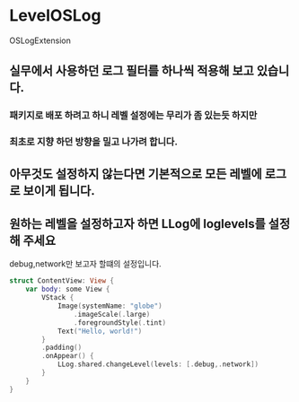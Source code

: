 # LevelOSLog
OSLogExtension

## 실무에서 사용하던 로그 필터를 하나씩 적용해 보고 있습니다. 
### 패키지로 배포 하려고 하니 레벨 설정에는 무리가 좀 있는듯 하지만
### 최초로 지향 하던 방향을 밀고 나가려 합니다. 

## 아무것도 설정하지 않는다면 기본적으로 모든 레벨에 로그로 보이게 됩니다. 

## 원하는 레벨을 설정하고자 하면 LLog에 loglevels를 설정해 주세요

debug,network만 보고자 할떄의 설정입니다. 
```Swift
struct ContentView: View {
    var body: some View {
        VStack {
            Image(systemName: "globe")
                .imageScale(.large)
                .foregroundStyle(.tint)
            Text("Hello, world!")
        }
        .padding()
        .onAppear() {
            LLog.shared.changeLevel(levels: [.debug,.network])
        }
    }
}
```
